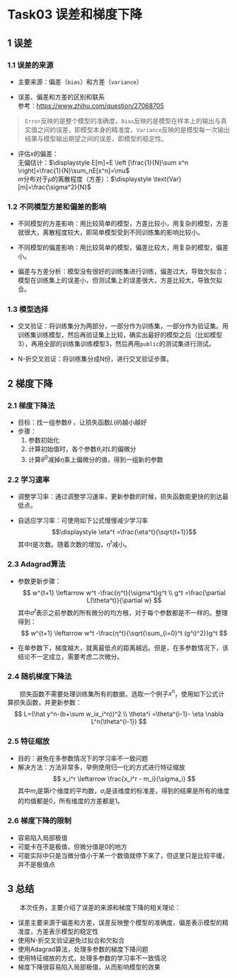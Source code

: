 # Task03 误差和梯度下降

## 1 误差

### 1.1 误差的来源

- 主要来源：偏差（`bias`）和方差（`variance`）  
  
- 误差、偏差和方差的区别和联系  
  参考：https://www.zhihu.com/question/27068705  
> `Error`反映的是整个模型的准确度，`Bias`反映的是模型在样本上的输出与真实值之间的误差，即模型本身的精准度，`Variance`反映的是模型每一次输出结果与模型输出期望之间的误差，即模型的稳定性。

- 评估$x$的偏差：  
无偏估计：$\displaystyle E[m]=E \left [\frac{1}{N}\sum x^n \right]=\frac{1}{N}\sum_nE[x^n]=\mu$  
$m$分布对于$\mu$的离散程度（方差）：$\displaystyle \text{Var}[m]=\frac{\sigma^2}{N}$

### 1.2 不同模型方差和偏差的影响

- 不同模型的方差影响：用比较简单的模型，方差比较小，用复杂的模型，方差就很大，离散程度较大，即简单模型受到不同训练集的影响比较小。

- 不同模型的偏差影响：用比较简单的模型，偏差比较大，用复杂的模型，偏差小。

- 偏差与方差分析：模型没有很好的训练集进行训练，偏差过大，导致欠拟合；模型在训练集上的误差小，但测试集上的误差很大，方差比较大，导致欠拟合。

### 1.3 模型选择

- 交叉验证：将训练集分为两部分，一部分作为训练集，一部分作为验证集。用训练集训练模型，然后再验证集上比较，确实出最好的模型之后（比如模型3），再用全部的训练集训练模型3，然后再用`public`的测试集进行测试。

- N-折交叉验证：将训练集分成N份，进行交叉验证步骤。

## 2 梯度下降

### 2.1 梯度下降法

- 目标：找一组参数$\theta$ ，让损失函数$L(\theta)$越小越好
- 步骤：
  1. 参数初始化
  2. 计算初始值时，各个参数$\theta_i$对$L$的偏微分
  3. 计算$\theta^0$减掉$\eta$乘上偏微分的值，得到一组新的参数

### 2.2 学习速率

- 调整学习率：通过调整学习速率，更新参数的时候，损失函数能更快的到达最低点。

- 自适应学习率：可使用如下公式慢慢减少学习率
$$\displaystyle \eta^t =\frac{\eta^t}{\sqrt{t+1}}$$
其中$t$是次数。随着次数的增加，$\eta^t$减小。

### 2.3 Adagrad算法

- 参数更新步骤：
$$
w^{t+1} \leftarrow  w^t -\frac{η^t}{\sigma^t}g^t \\
g^t =\frac{\partial L(\theta^t)}{\partial w} 
$$
其中$\sigma^t$表示之前参数的所有微分的均方根，对于每个参数都是不一样的。整理得到：
$$
w^{t+1} \leftarrow  w^t -\frac{η^t}{\sqrt{\sum_{i=0}^t (g^i)^2}}g^t
$$

- 在单参数下，梯度越大，就离最低点的距离越远。但是，在多参数情况下，该结论不一定成立，需要考虑二次微分。

### 2.4 随机梯度下降法

&emsp;&emsp;损失函数不需要处理训练集所有的数据，选取一个例子$x^n$，使用如下公式计算损失函数，并更新参数：
$$
L=(\hat y^n-(b+\sum w_ix_i^n))^2 \\
\theta^i =\theta^{i-1}- \eta \nabla L^n(\theta^{i-1}) 
$$

### 2.5 特征缩放

- 目的：避免在多参数情况下的学习率不一致问题
- 解决方法：方法非常多，举例使用归一化的方式进行特征缩放
$$
x_i^r \leftarrow \frac{x_i^r - m_i}{\sigma_i}
$$
其中$m_i$是第$i$个维度的平均数，$\sigma_i$是该维度的标准差，得到的结果是所有的维度的均值都是0，所有维度的方差都是1。

### 2.6 梯度下降的限制

- 容易陷入局部极值
- 可能卡在不是极值，但微分值是0的地方
- 可能实际中只是当微分值小于某一个数值就停下来了，但这里只是比较平缓，并不是极值点

## 3 总结

&emsp;&emsp;本次任务，主要介绍了误差的来源和梯度下降的相关理论：
- 误差主要来源于偏差和方差，误差反映整个模型的准确度，偏差表示模型的精准度，方差表示模型的稳定性
- 使用N-折交叉验证避免过拟合和欠拟合
- 使用Adagrad算法，处理多参数的梯度下降问题
- 使用特征缩放的方式，处理多参数的学习率不一致情况
- 梯度下降很容易陷入局部极值，从而影响模型的效果
